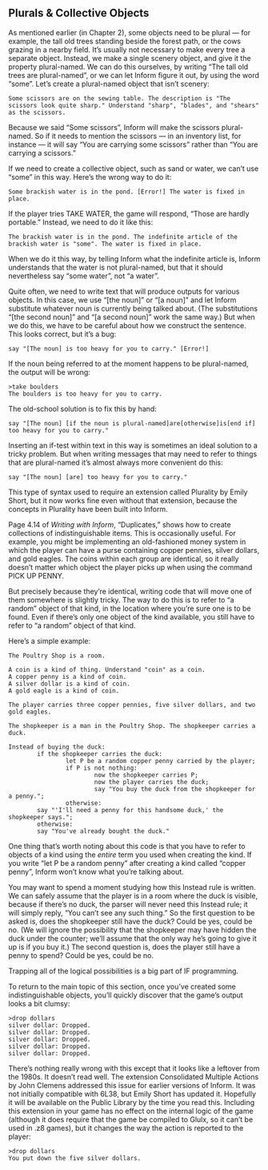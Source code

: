 ## Plurals &amp; Collective Objects

As mentioned earlier (in Chapter 2), some objects need to be plural — for example, the tall old trees standing beside the forest path, or the cows grazing in a nearby field. It’s usually not necessary to make every tree a separate object. Instead, we make a single scenery object, and give it the property plural-named. We can do this ourselves, by writing “The tall old trees are plural-named”, or we can let Inform figure it out, by using the word “some”. Let’s create a plural-named object that isn’t scenery:

```inform7
Some scissors are on the sewing table. The description is "The scissors look quite sharp." Understand "sharp", "blades", and "shears" as the scissors.
```

Because we said “Some scissors”, Inform will make the scissors plural-named. So if it needs to mention the scissors — in an inventory list, for instance — it will say “You are carrying some scissors” rather than “You are carrying a scissors.”

If we need to create a collective object, such as sand or water, we can’t use “some” in this way. Here’s the wrong way to do it:

```inform7
Some brackish water is in the pond. [Error!] The water is fixed in place.
```

If the player tries TAKE WATER, the game will respond, “Those are hardly portable.” Instead, we need to do it like this:

```inform7
The brackish water is in the pond. The indefinite article of the brackish water is "some". The water is fixed in place.
```

When we do it this way, by telling Inform what the indefinite article is, Inform understands that the water is not plural-named, but that it should nevertheless say “some water”, not “a water”.

Quite often, we need to write text that will produce outputs for various objects. In this case, we use “[the noun]” or “[a noun]” and let Inform substitute whatever noun is currently being talked about. (The substitutions “[the second noun]” and “[a second noun]” work the same way.) But when we do this, we have to be careful about how we construct the sentence. This looks correct, but it’s a bug:

```inform7
say "[The noun] is too heavy for you to carry." [Error!]
```

If the noun being referred to at the moment happens to be plural-named, the output will be wrong:

```
>take boulders
The boulders is too heavy for you to carry.
```

The old-school solution is to fix this by hand:

```inform7
say "[The noun] [if the noun is plural-named]are[otherwise]is[end if] too heavy for you to carry."
```

Inserting an if-test within text in this way is sometimes an ideal solution to a tricky problem. But when writing messages that may need to refer to things that are plural-named it’s almost always more convenient do this:

```inform7
say "[The noun] [are] too heavy for you to carry."
```

This type of syntax used to require an extension called Plurality by Emily Short, but it now works fine even without that extension, because the concepts in Plurality have been built into Inform.

Page 4.14 of _Writing with Inform_, “Duplicates,” shows how to create collections of indistinguishable items. This is occasionally useful. For example, you might be implementing an old-fashioned money system in which the player can have a purse containing copper pennies, silver dollars, and gold eagles. The coins within each group are identical, so it really doesn’t matter which object the player picks up when using the command PICK UP PENNY.

But precisely because they’re identical, writing code that will move one of them somewhere is slightly tricky. The way to do this is to refer to “a random” object of that kind, in the location where you’re sure one is to be found. Even if there’s only one object of the kind available, you still have to refer to “a random” object of that kind.

Here’s a simple example:

```inform7
The Poultry Shop is a room.

A coin is a kind of thing. Understand "coin" as a coin.
A copper penny is a kind of coin.
A silver dollar is a kind of coin.
A gold eagle is a kind of coin.

The player carries three copper pennies, five silver dollars, and two gold eagles.

The shopkeeper is a man in the Poultry Shop. The shopkeeper carries a duck.

Instead of buying the duck:
        if the shopkeeper carries the duck:
                let P be a random copper penny carried by the player;
                if P is not nothing:
                        now the shopkeeper carries P;
                        now the player carries the duck;
                        say "You buy the duck from the shopkeeper for a penny.";
                otherwise:
        say "'I'll need a penny for this handsome duck,' the shopkeeper says.";
        otherwise:
        say "You've already bought the duck."
```

One thing that’s worth noting about this code is that you have to refer to objects of a kind using the _entire_ term you used when creating the kind. If you write “let P be a random penny” after creating a kind called “copper penny”, Inform won’t know what you’re talking about.

You may want to spend a moment studying how this Instead rule is written. We can safely assume that the player is in a room where the duck is visible, because if there’s no duck, the parser will never need this Instead rule; it will simply reply, “You can’t see any such thing.” So the first question to be asked is, does the shopkeeper still have the duck? Could be yes, could be no. (We will ignore the possibility that the shopkeeper may have hidden the duck under the counter; we’ll assume that the only way he’s going to give it up is if you buy it.) The second question is, does the player still have a penny to spend? Could be yes, could be no.

Trapping all of the logical possibilities is a big part of IF programming.

To return to the main topic of this section, once you’ve created some indistinguishable objects, you’ll quickly discover that the game’s output looks a bit clumsy:

```
>drop dollars
silver dollar: Dropped.
silver dollar: Dropped.
silver dollar: Dropped.
silver dollar: Dropped.
silver dollar: Dropped.
```

There’s nothing really wrong with this except that it looks like a leftover from the 1980s. It doesn’t read well. The extension Consolidated Multiple Actions by John Clemens addressed this issue for earlier versions of Inform. It was not initially compatible with 6L38, but Emily Short has updated it. Hopefully it will be available on the Public Library by the time you read this. Including this extension in your game has no effect on the internal logic of the game (although it does require that the game be compiled to Glulx, so it can’t be used in .z8 games), but it changes the way the action is reported to the player:

```
>drop dollars
You put down the five silver dollars.
```
